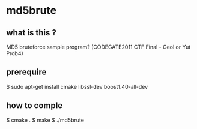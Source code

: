 md5brute
========

what is this ?
--------------
MD5 bruteforce sample program? (CODEGATE2011 CTF Final - Geol or Yut Prob4)

prerequire
----------
  $ sudo apt-get install cmake libssl-dev boost1.40-all-dev

how to comple
-------------
  $ cmake .
  $ make
  $ ./md5brute

